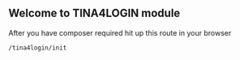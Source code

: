 ## Welcome to TINA4LOGIN module

After you have composer required hit up this route in your browser 

``/tina4login/init``